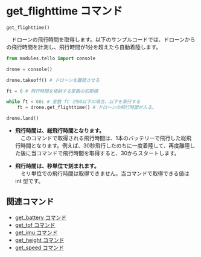 # get_flighttime コマンド

```get_flighttime()```

　ドローンの飛行時間を取得します。以下のサンプルコードでは、ドローンからの飛行時間を計測し、飛行時間が1分を超えたら自動着陸します。

```python
from modules.tello import console

drone = console()

drone.takeoff() # ドローンを離陸させる

ft = 0 # 飛行時間を格納する変数の初期値

while ft < 60: # 変数 ft が60以下の場合、以下を実行する
    ft = drone.get_flighttime() # ドローンの飛行時間が入る。

drone.land()
```

- **飛行時間は、総飛行時間となります。**<br>
　このコマンドで取得される飛行時間は、1本のバッテリーで飛行した総飛行時間となります。例えば、30秒飛行したのちに一度着陸して、再度離陸した後に当コマンドで飛行時間を取得すると、30からスタートします。

- **飛行時間は、秒単位で刻まれます。**<br>
　ミリ単位での飛行時間は取得できません。当コマンドで取得できる値は int 型です。

## 関連コマンド

- [get_battery コマンド]()
- [get_tof コマンド]()
- [get_imu コマンド]()
- [get_height コマンド]()
- [get_speed コマンド]()
